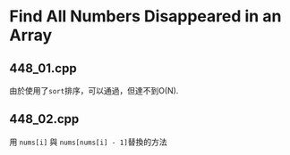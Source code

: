 # Find All Numbers Disappeared in an Array

## 448_01.cpp
由於使用了```sort```排序，可以通過，但達不到O(N).

## 448_02.cpp
用 ```nums[i]``` 與 ```nums[nums[i] - 1]```替換的方法

